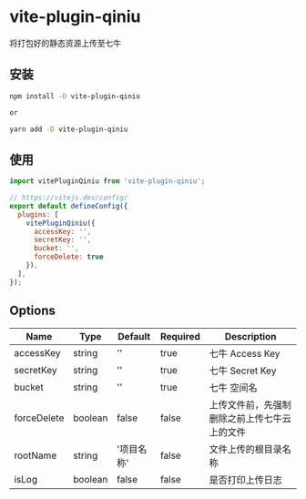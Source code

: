 # vite-plugin-qiniu

将打包好的静态资源上传至七牛

## 安装

```sh
npm install -D vite-plugin-qiniu

or 

yarn add -D vite-plugin-qiniu
```

## 使用

```js
import vitePluginQiniu from 'vite-plugin-qiniu';

// https://vitejs.dev/config/
export default defineConfig({
  plugins: [
    vitePluginQiniu({ 
      accessKey: '',
      secretKey: '', 
      bucket: '', 
      forceDelete: true
    }),
  ],
});
```

## Options

| Name | Type | Default| Required| Description |
| --- | --- | --- | --- | --- |
|  accessKey   |  string   |  ''   |   true  |  七牛 Access Key   |
|  secretKey   |  string   |  ''  |  true   |  七牛 Secret Key   |
|  bucket   |  string   |  ''   |   true  |  七牛 空间名   |
|  forceDelete   |  boolean   |  false   |  false   |  上传文件前，先强制删除之前上传七牛云上的文件   |
|  rootName   |  string   |  '项目名称'   |  false   |  文件上传的根目录名称  |
|  isLog   |  boolean   |  false   |  false   |  是否打印上传日志   |
